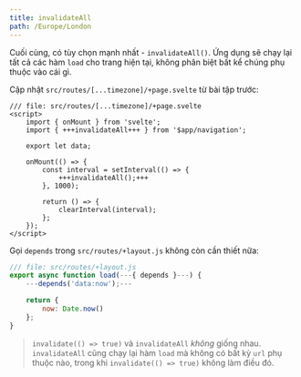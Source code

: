 ```yaml
---
title: invalidateAll
path: /Europe/London
---
```


Cuối cùng, có tùy chọn mạnh nhất - `invalidateAll()`. Ứng dụng sẽ chạy lại tất cả các hàm `load` cho trang hiện tại, không phân biệt bất kể chúng phụ thuộc vào cái gì.

Cập nhật `src/routes/[...timezone]/+page.svelte` từ bài tập trước:

```svelte
/// file: src/routes/[...timezone]/+page.svelte
<script>
	import { onMount } from 'svelte';
	import { +++invalidateAll+++ } from '$app/navigation';

	export let data;

	onMount(() => {
		const interval = setInterval(() => {
			+++invalidateAll();+++
		}, 1000);

		return () => {
			clearInterval(interval);
		};
	});
</script>
```

Gọi `depends` trong `src/routes/+layout.js` không còn cần thiết nữa:
```js
/// file: src/routes/+layout.js
export async function load(---{ depends }---) {
	---depends('data:now');---

	return {
		now: Date.now()
	};
}
```

> `invalidate(() => true)` và `invalidateAll` _không_ giống nhau. `invalidateAll` cũng chạy lại hàm `load` mà không có bất kỳ `url` phụ thuộc nào, trong khi `invalidate(() => true)` không làm điều đó.
